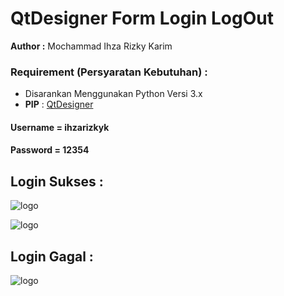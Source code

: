 # QtDesigner Form Login LogOut

**Author :** Mochammad Ihza Rizky Karim

### Requirement (Persyaratan Kebutuhan) :

- Disarankan Menggunakan Python Versi 3.x
- **PIP** : [QtDesigner](https://pypi.org/project/PyQt5Designer/)

#### Username = ihzarizkyk
#### Password = 12354

## Login Sukses : 

![logo](https://i.ibb.co/jR6MFPw/logintest1.png)

![logo](https://i.ibb.co/5skyVGv/homelogin1.png)

## Login Gagal : 

![logo](https://i.ibb.co/xh7Tns5/logintestfailed1.png)
